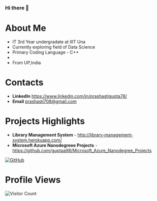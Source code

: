 ### Hi there 👋

<!--
**guptaa98/guptaa98** is a ✨ _special_ ✨ repository because its `README.md` (this file) appears on your GitHub profile.

Here are some ideas to get you started:

- 🔭 I’m currently working on ...
- 🌱 I’m currently learning - Web Sc
- 👯 I’m looking to collaborate on ...
- 🤔 I’m looking for help with ...
- 💬 Ask me about ...
- 📫 How to reach me: ...
- 😄 Pronouns: ...
- ⚡ Fun fact: ...
-->
# About Me 
* IT 3rd Year undergradate at IIIT Una
* Currently exploring field of Data Science 
* Primary Coding Language - C++
* 
* From UP,India
# Contacts
* **LinkedIn** https://www.linkedin.com/in/prashastigupta78/
* **Email** prashasti708@gmail.com

# Projects Highlights
* **Library Management System** - http://library-management-system.herokuapp.com/
* **Microsoft Azure Nanodegreee Projects** - https://github.com/guptaa98/Microsoft_Azure_Nanodegree_Projects


[![GitHub](https://github-readme-stats-abserari.vercel.app/api?username=abserari&show_icons=true&bg_color=30,e96443,904e95&title_color=fff&text_color=fff)](https://github.com/guptaa98)


# Profile Views
![Visitor Count](https://profile-counter.glitch.me/guptaa98/count.svg)
